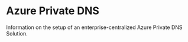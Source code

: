 # Azure Private DNS
Information on the setup of an enterprise-centralized Azure Private DNS Solution.
